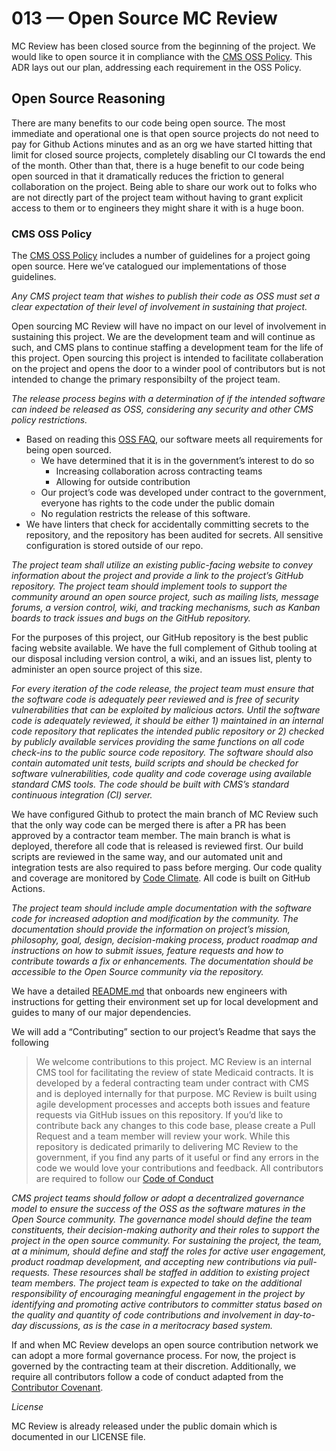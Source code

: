# 013 — Open Source MC Review

MC Review has been closed source from the beginning of the project. We would like to open source it in compliance with the [CMS OSS Policy](https://github.com/CMSgov/cms-open-source-policy/blob/master/Policy.md). This ADR lays out our plan, addressing each requirement in the OSS Policy.

## Open Source Reasoning

There are many benefits to our code being open source. The most immediate and operational one is that open source projects do not need to pay for Github Actions minutes and as an org we have started hitting that limit for closed source projects, completely disabling our CI towards the end of the month. Other than that, there is a huge benefit to our code being open sourced in that it dramatically reduces the friction to general collaboration on the project. Being able to share our work out to folks who are not directly part of the project team without having to grant explicit access to them or to engineers they might share it with is a huge boon.

### CMS OSS Policy

The [CMS OSS Policy](https://github.com/CMSgov/cms-open-source-policy/blob/master/Policy.md) includes a number of guidelines for a project going open source. Here we’ve catalogued our implementations of those guidelines.

_Any CMS project team that wishes to publish their code as OSS must set a clear expectation of their level of involvement in sustaining that project._

Open sourcing MC Review will have no impact on our level of involvement in sustaining this project. We are the development team and will continue as such, and CMS plans to continue staffing a development team for the life of this project. Open sourcing this project is intended to facilitate collaberation on the project and opens the door to a winder pool of contributors but is not intended to change the primary responsibilty of the project team.

_The release process begins with a determination of if the intended software can indeed be released as OSS, considering any security and other CMS policy restrictions._

-   Based on reading this [OSS FAQ](http://dodcio.defense.gov/Open-Source-Software-FAQ/), our software meets all requirements for being open sourced.
    -   We have determined that it is in the government’s interest to do so
        -   Increasing collaboration across contracting teams
        -   Allowing for outside contribution
    -   Our project’s code was developed under contract to the government, everyone has rights to the code under the public domain
    -   No regulation restricts the release of this software.
-   We have linters that check for accidentally committing secrets to the repository, and the repository has been audited for secrets. All sensitive configuration is stored outside of our repo.

_The project team shall utilize an existing public-facing website to convey information about the project and provide a link to the project’s GitHub repository. The project team should implement tools to support the community around an open source project, such as mailing lists, message forums, a version control, wiki, and tracking mechanisms, such as Kanban boards to track issues and bugs on the GitHub repository._

For the purposes of this project, our GitHub repository is the best public facing website available. We have the full complement of Github tooling at our disposal including version control, a wiki, and an issues list, plenty to administer an open source project of this size.

_For every iteration of the code release, the project team must ensure that the software code is adequately peer reviewed and is free of security vulnerabilities that can be exploited by malicious actors. Until the software code is adequately reviewed, it should be either 1) maintained in an internal code repository that replicates the intended public repository or 2) checked by publicly available services providing the same functions on all code check-ins to the public source code repository. The software should also contain automated unit tests, build scripts and should be checked for software vulnerabilities, code quality and code coverage using available standard CMS tools. The code should be built with CMS’s standard continuous integration (CI) server._

We have configured Github to protect the main branch of MC Review such that the only way code can be merged there is after a PR has been approved by a contractor team member. The main branch is what is deployed, therefore all code that is released is reviewed first. Our build scripts are reviewed in the same way, and our automated unit and integration tests are also required to pass before merging. Our code quality and coverage are monitored by [Code Climate](https://codeclimate.com/). All code is built on GitHub Actions.

_The project team should include ample documentation with the software code for increased adoption and modification by the community. The documentation should provide the information on project’s mission, philosophy, goal, design, decision-making process, product roadmap and instructions on how to submit issues, feature requests and how to contribute towards a fix or enhancements. The documentation should be accessible to the Open Source community via the repository._

We have a detailed [README.md](../../README.md) that onboards new engineers with instructions for getting their environment set up for local development and guides to many of our major dependencies.

We will add a “Contributing” section to our project’s Readme that says the following

> We welcome contributions to this project. MC Review is an internal CMS tool for facilitating the review of state Medicaid contracts. It is developed by a federal contracting team under contract with CMS and is deployed internally for that purpose. MC Review is built using agile development processes and accepts both issues and feature requests via GitHub issues on this repository. If you’d like to contribute back any changes to this code base, please create a Pull Request and a team member will review your work. While this repository is dedicated primarily to delivering MC Review to the government, if you find any parts of it useful or find any errors in the code we would love your contributions and feedback. All contributors are required to follow our [Code of Conduct](https://www.contributor-covenant.org/version/2/0/code_of_conduct/)

_CMS project teams should follow or adopt a decentralized governance model to ensure the success of the OSS as the software matures in the Open Source community. The governance model should define the team constituents, their decision-making authority and their roles to support the project in the open source community. For sustaining the project, the team, at a minimum, should define and staff the roles for active user engagement, product roadmap development, and accepting new contributions via pull-requests. These resources shall be staffed in addition to existing project team members. The project team is expected to take on the additional responsibility of encouraging meaningful engagement in the project by identifying and promoting active contributors to committer status based on the quality and quantity of code contributions and involvement in day-to-day discussions, as is the case in a meritocracy based system._

If and when MC Review develops an open source contribution network we can adopt a more formal governance process. For now, the project is governed by the contracting team at their discretion. Additionally, we require all contributors follow a code of conduct adapted from the [Contributor Covenant](https://www.contributor-covenant.org/version/2/0/code_of_conduct/).

_License_

MC Review is already released under the public domain which is documented in our LICENSE file.
